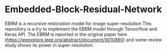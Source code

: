 # Embedded-Block-Residual-Network
EBRM is a recursive restoration model for image super-resolution
This repository is a try to implement the EBRM model through Tensorflow and Keras API.
The EBRM is reported in the original paper here (https://ieeexplore.ieee.org/abstract/document/9010860) and some review study shows its power in super-resolution.

